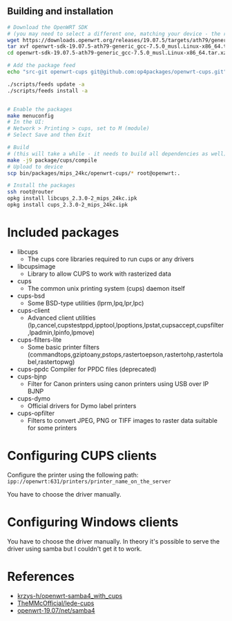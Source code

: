 ## Building and installation
``` sh
# Download the OpenWRT SDK
# (you may need to select a different one, matching your device - the remaining steps are the same for all of them)
wget https://downloads.openwrt.org/releases/19.07.5/targets/ath79/generic/openwrt-sdk-19.07.5-ath79-generic_gcc-7.5.0_musl.Linux-x86_64.tar.xz
tar xvf openwrt-sdk-19.07.5-ath79-generic_gcc-7.5.0_musl.Linux-x86_64.tar.xz
cd openwrt-sdk-19.07.5-ath79-generic_gcc-7.5.0_musl.Linux-x86_64.tar.xz

# Add the package feed
echo "src-git openwrt-cups git@github.com:op4packages/openwrt-cups.git" >> feeds.conf.default

./scripts/feeds update -a
./scripts/feeds install -a


# Enable the packages
make menuconfig
# In the UI:
# Network > Printing > cups, set to M (module)
# Select Save and then Exit

# Build
# (this will take a while - it needs to build all dependencies as well)
make -j9 package/cups/compile 
# Upload to device
scp bin/packages/mips_24kc/openwrt-cups/* root@openwrt:.

# Install the packages
ssh root@router
opkg install libcups_2.3.0-2_mips_24kc.ipk
opkg install cups_2.3.0-2_mips_24kc.ipk

```
# Included packages
* libcups
  * The cups core libraries required to run cups or any drivers
* libcupsimage
  * Library to allow CUPS to work with rasterized data
* cups
  * The common unix printing system (cups) daemon itself
* cups-bsd
  * Some BSD-type utilities (lprm,lpq,lpr,lpc)
* cups-client
  * Advanced client utilities (lp,cancel,cupstestppd,ipptool,lpoptions,lpstat,cupsaccept,cupsfilter,lpadmin,lpinfo,lpmove)
* cups-filters-lite
  * Some basic printer filters (commandtops,gziptoany,pstops,rastertoepson,rastertohp,rastertolabel,rastertopwg)
* cups-ppdc
  Compiler for PPDC files (deprecated)
* cups-bjnp
  * Filter for Canon printers using canon printers using USB over IP BJNP
* cups-dymo
  * Official drivers for Dymo label printers
* cups-opfilter
  * Filters to convert JPEG, PNG or TIFF images to raster data suitable for some printers
  
# Configuring CUPS clients
Configure the printer using the following path: `ipp://openwrt:631/printers/printer_name_on_the_server`

You have to choose the driver manually.

# Configuring Windows clients

You have to choose the driver manually. In theory it's possible to serve the driver using samba but I couldn't get it to work.

# References
- [krzys-h/openwrt-samba4_with_cups](https://github.com/krzys-h/openwrt-samba4_with_cups)
- [TheMMcOfficial/lede-cups](https://github.com/TheMMcOfficial/lede-cups)
- [openwrt-19.07/net/samba4](https://github.com/openwrt/packages/tree/openwrt-19.07/net/samba4)

